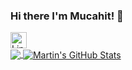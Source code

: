 ### Hi there I'm Mucahit! 👋

<a href="https://www.linkedin.com/in/hemant-j-85518a195/">
  <img alt="Linkedin" width="26px" src="https://cdn.jsdelivr.net/npm/simple-icons@v3/icons/linkedin.svg" />
</a>

<br/>

<a href="https://github.com/muhammet-mucahit/muhammet-mucahit">
  <img align="center" src="https://github-readme-stats.vercel.app/api/top-langs/?username=muhammet-mucahit&hide=html,css,jupyter notebook,&title_color=ffffff&text_color=c9cacc&icon_color=2bbc8a&bg_color=1d1f21" />
</a>
<a href="https://github.com/muhammet-mucahit/muhammet-mucahit">
  <img align="center" src="https://github-readme-stats.vercel.app/api?username=muhammet-mucahit&show_icons=true&line_height=27&count_private=true&title_color=ffffff&text_color=c9cacc&icon_color=2bbc8a&bg_color=1d1f21" alt="Martin's GitHub Stats" />
</a>
